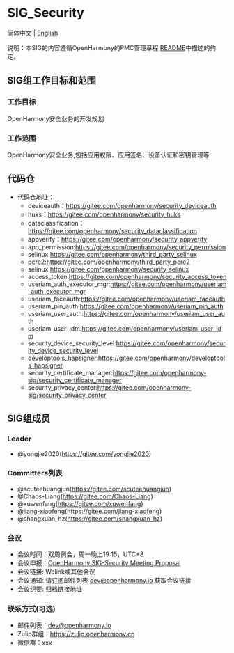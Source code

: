# SIG_Security
简体中文 | [English](./sig_security.md)

说明：本SIG的内容遵循OpenHarmony的PMC管理章程 [README](/zh/pmc.md)中描述的约定。

## SIG组工作目标和范围

### 工作目标
OpenHarmony安全业务的开发规划

### 工作范围
OpenHarmony安全业务,包括应用权限、应用签名、设备认证和密钥管理等

## 代码仓
- 代码仓地址：
  - deviceauth：https://gitee.com/openharmony/security_deviceauth
  - huks：https://gitee.com/openharmony/security_huks
  - dataclassification：https://gitee.com/openharmony/security_dataclassification
  - appverify：https://gitee.com/openharmony/security_appverify
  - app_permission:https://gitee.com/openharmony/security_permission
  - selinux:https://gitee.com/openharmony/third_party_selinux
  - pcre2:https://gitee.com/openharmony/third_party_pcre2
  - selinux:https://gitee.com/openharmony/security_selinux
  - access_token:https://gitee.com/openharmony/security_access_token
  - useriam_auth_executor_mgr:https://gitee.com/openharmony/useriam_auth_executor_mgr
  - useriam_faceauth:https://gitee.com/openharmony/useriam_faceauth
  - useriam_pin_auth:https://gitee.com/openharmony/useriam_pin_auth
  - useriam_user_auth:https://gitee.com/openharmony/useriam_user_auth
  - useriam_user_idm:https://gitee.com/openharmony/useriam_user_idm
  - security_device_security_level:https://gitee.com/openharmony/security_device_security_level
  - developtools_hapsigner:https://gitee.com/openharmony/developtools_hapsigner
  - security_certificate_manager:https://gitee.com/openharmony-sig/security_certificate_manager
  - security_privacy_center:https://gitee.com/openharmony-sig/security_privacy_center

## SIG组成员

### Leader
- @yongjie2020(https://gitee.com/yongjie2020)

### Committers列表
- @scuteehuangjun(https://gitee.com/scuteehuangjun)
- @Chaos-Liang(https://gitee.com/Chaos-Liang)
- @xuwenfang(https://gitee.com/xuwenfang)
- @jiang-xiaofeng(https://gitee.com/jiang-xiaofeng)
- @shangxuan_hz(https://gitee.com/shangxuan_hz)

### 会议
 - 会议时间：双周例会，周一晚上19:15，UTC+8
 - 会议申报：[OpenHarmony SIG-Security Meeting Proposal](https://shimo.im/sheets/g69CCHwg3QhTDVQc/MODOC)
 - 会议链接: Welink或其他会议
 - 会议通知: 请[订阅](https://lists.openatom.io/postorius/lists/dev.openharmony.io)邮件列表 dev@openharmony.io 获取会议链接
 - 会议纪要: [归档链接地址](https://gitee.com/openharmony-sig/sig-content)

### 联系方式(可选)

- 邮件列表：dev@openharmony.io
- Zulip群组：https://zulip.openharmony.cn
- 微信群：xxx

